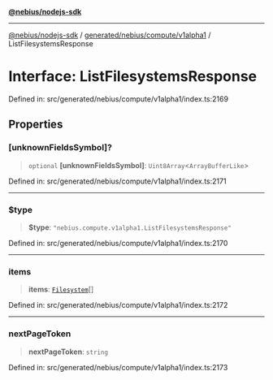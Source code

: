 [**@nebius/nodejs-sdk**](../../../../../README.md)

***

[@nebius/nodejs-sdk](../../../../../README.md) / [generated/nebius/compute/v1alpha1](../README.md) / ListFilesystemsResponse

# Interface: ListFilesystemsResponse

Defined in: src/generated/nebius/compute/v1alpha1/index.ts:2169

## Properties

### \[unknownFieldsSymbol\]?

> `optional` **\[unknownFieldsSymbol\]**: `Uint8Array`\<`ArrayBufferLike`\>

Defined in: src/generated/nebius/compute/v1alpha1/index.ts:2171

***

### $type

> **$type**: `"nebius.compute.v1alpha1.ListFilesystemsResponse"`

Defined in: src/generated/nebius/compute/v1alpha1/index.ts:2170

***

### items

> **items**: [`Filesystem`](Filesystem.md)[]

Defined in: src/generated/nebius/compute/v1alpha1/index.ts:2172

***

### nextPageToken

> **nextPageToken**: `string`

Defined in: src/generated/nebius/compute/v1alpha1/index.ts:2173
